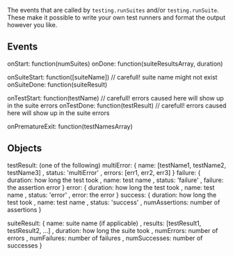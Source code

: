 The events that are called by `testing.runSuites` and/or `testing.runSuite`.
These make it possible to write your own test runners and format the output
however you like.

Events
------
onStart: function(numSuites)
onDone: function(suiteResultsArray, duration)

onSuiteStart: function([suiteName])  // carefull! suite name might not exist
onSuiteDone: function(suiteResult)

onTestStart: function(testName)  // carefull!  errors caused here will show up in the suite errors
onTestDone: function(testResult)  // carefull!  errors caused here will show up in the suite errors

onPrematureExit: function(testNamesArray)

Objects
-------
testResult: (one of the following)
  multiError:
    { name: [testName1, testName2, testName3]
    , status: 'multiError'
    , errors: [err1, err2, err3]
    }
  failure:
    { duration: how long the test took
    , name: test name
    , status: 'failure'
    , failure: the assertion error
    }
  error:
    { duration: how long the test took
    , name: test name
    , status: 'error'
    , error: the error
    }
  success:
    { duration: how long the test took
    , name: test name
    , status: 'success'
    , numAssertions: number of assertions
    }

suiteResult:
  { name: suite name (if applicable)
  , results: [testResult1, testResult2, ...]
  , duration: how long the suite took
  , numErrors: number of errors
  , numFailures: number of failures
  , numSuccesses: number of successes
  }
